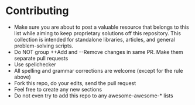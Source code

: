 # Contributing

* Make sure you are about to post a valuable resource that belongs to this list while aiming to keep proprietary solutions off this repository. This collection is intended for standalone libraries, articles, and general problem-solving scripts.
* Do NOT group ++Add and --Remove changes in same PR. Make them separate pull requests
* Use spellchecker
* All spelling and grammar corrections are welcome (except for the rule above)
* Fork this repo, do your edits, send the pull request
* Feel free to create any new sections
* Do not even try to add this repo to any awesome-awesome-* lists

<!-- Auto-update: 2025-10-06T16:24:49.325878 -->
